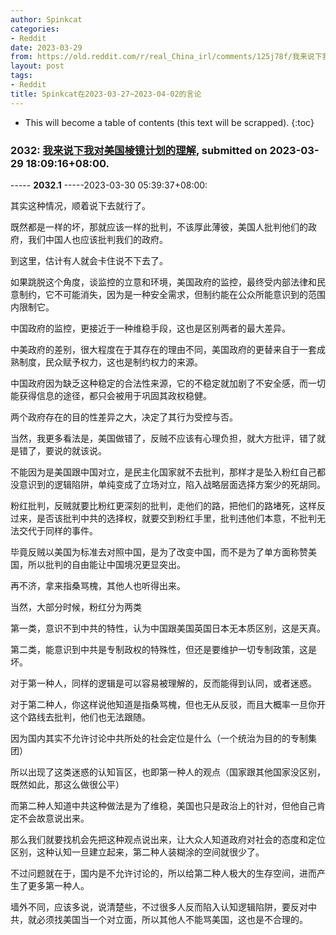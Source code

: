 ```yaml
---
author: Spinkcat
categories:
- Reddit
date: 2023-03-29
from: https://old.reddit.com/r/real_China_irl/comments/125j78f/我来说下我对美国棱镜计划的理解/
layout: post
tags:
- Reddit
title: Spinkcat在2023-03-27~2023-04-02的言论
---
```


* This will become a table of contents (this text will be scrapped).
{:toc}

### 2032: [我来说下我对美国棱镜计划的理解](https://old.reddit.com/r/real_China_irl/comments/125j78f/我来说下我对美国棱镜计划的理解/), submitted on 2023-03-29 18:09:16+08:00.

----- __2032.1__ -----2023-03-30 05:39:37+08:00:

其实这种情况，顺着说下去就行了。

既然都是一样的坏，那就应该一样的批判，不该厚此薄彼，美国人批判他们的政府，我们中国人也应该批判我们的政府。

到这里，估计有人就会卡住说不下去了。

如果跳脱这个角度，谈监控的立意和环境，美国政府的监控，最终受内部法律和民意制约，它不可能消失，因为是一种安全需求，但制约能在公众所能意识到的范围内限制它。

中国政府的监控，更接近于一种维稳手段，这也是区别两者的最大差异。

中美政府的差别，很大程度在于其存在的理由不同，美国政府的更替来自于一套成熟制度，民众赋予权力，这也是制约权力的来源。

中国政府因为缺乏这种稳定的合法性来源，它的不稳定就加剧了不安全感，而一切能获得信息的途径，都只会被用于巩固其政权稳健。

两个政府存在的目的性差异之大，决定了其行为受控与否。

当然，我更多看法是，美国做错了，反贼不应该有心理负担，就大方批评，错了就是错了，要说的就该说。

不能因为是美国跟中国对立，是民主化国家就不去批判，那样才是坠入粉红自己都没意识到的逻辑陷阱，单纯变成了立场对立，陷入战略层面选择方案少的死胡同。

粉红批判，反贼就要比粉红更深刻的批判，走他们的路，把他们的路堵死，这样反过来，是否该批判中共的选择权，就要交到粉红手里，批判违他们本意，不批判无法交代于同样的事件。

毕竟反贼以美国为标准去对照中国，是为了改变中国，而不是为了单方面称赞美国，所以批判的自由能让中国境况更显突出。

再不济，拿来指桑骂槐，其他人也听得出来。

当然，大部分时候，粉红分为两类

第一类，意识不到中共的特性，认为中国跟美国英国日本无本质区别，这是天真。

第二类，能意识到中共是专制政权的特殊性，但还是要维护一切专制政策，这是坏。

对于第一种人，同样的逻辑是可以容易被理解的，反而能得到认同，或者迷惑。

对于第二种人，你这样说他知道是指桑骂槐，但也无从反驳，而且大概率一旦你开这个路线去批判，他们也无法跟随。

因为国内其实不允许讨论中共所处的社会定位是什么（一个统治为目的的专制集团）

所以出现了这类迷惑的认知盲区，也即第一种人的观点（国家跟其他国家没区别，既然如此，那这么做很公平）

而第二种人知道中共这种做法是为了维稳，美国也只是政治上的针对，但他自己肯定不会故意说出来。

那么我们就要找机会先把这种观点说出来，让大众人知道政府对社会的态度和定位区别，这种认知一旦建立起来，第二种人装糊涂的空间就很少了。

不过问题就在于，国内是不允许讨论的，所以给第二种人极大的生存空间，进而产生了更多第一种人。

墙外不同，应该多说，说清楚些，不过很多人反而陷入认知逻辑陷阱，要反对中共，就必须找美国当一个对立面，所以其他人不能骂美国，这也是不合理的。

